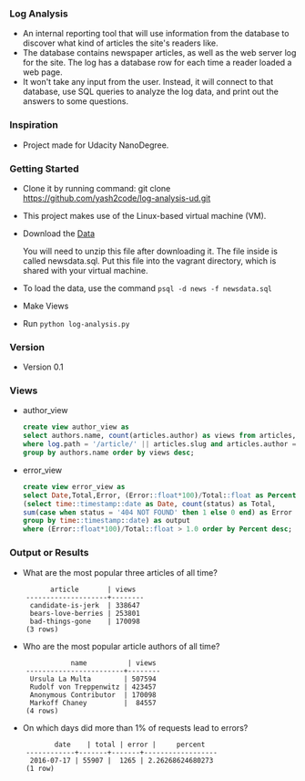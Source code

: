 ### Log Analysis

- An internal reporting tool that will use information from the database to discover what kind of articles the site's readers like.
- The database contains newspaper articles, as well as the web server log for the site. The log has a database row for each time a reader loaded a web page.
- It won't take any input from the user. Instead, it will connect to that database, use SQL queries to analyze the log data, and print out the answers to some questions.

### Inspiration

- Project made for Udacity NanoDegree.

### Getting Started
- Clone it by running command:
	git clone https://github.com/yash2code/log-analysis-ud.git

- This project makes use of the Linux-based virtual machine (VM).

- Download the [Data](https://d17h27t6h515a5.cloudfront.net/topher/2016/August/57b5f748_newsdata/newsdata.zip)

	You will need to unzip this file after downloading it. The file inside is called newsdata.sql. Put this file into the vagrant directory, which is shared with your virtual machine.

- To load the data, use the command `psql -d news -f newsdata.sql`

- Make Views

- Run `python log-analysis.py`

### Version
- Version 0.1

### Views

- author_view
	
	```sql
	create view author_view as
	select authors.name, count(articles.author) as views from articles, log, authors
	where log.path = '/article/' || articles.slug and articles.author = authors.id
	group by authors.name order by views desc;
	```

- error_view

	```sql
	create view error_view as
	select Date,Total,Error, (Error::float*100)/Total::float as Percent from
	(select time::timestamp::date as Date, count(status) as Total,
	sum(case when status = '404 NOT FOUND' then 1 else 0 end) as Error from log
	group by time::timestamp::date) as output
	where (Error::float*100)/Total::float > 1.0 order by Percent desc;
	```

### Output or Results

- What are the most popular three articles of all time?

```
		  article       | views
	--------------------+--------
	 candidate-is-jerk  | 338647
	 bears-love-berries | 253801
	 bad-things-gone    | 170098
	(3 rows)

``` 
 - Who are the most popular article authors of all time?
  
```
		       name          | views
	------------------------+--------
	 Ursula La Multa        | 507594
	 Rudolf von Treppenwitz | 423457
	 Anonymous Contributor  | 170098
	 Markoff Chaney         |  84557
	(4 rows)

```
  
- On which days did more than 1% of requests lead to errors?

```
		   date    | total | error |     percent
	------------+-------+-------+------------------
	 2016-07-17 | 55907 |  1265 | 2.26268624680273
	(1 row)

```
